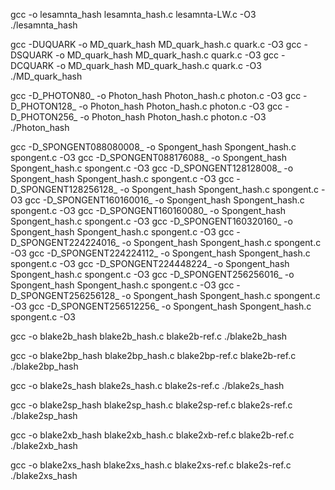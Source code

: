 gcc -o lesamnta_hash lesamnta_hash.c lesamnta-LW.c -O3
./lesamnta_hash 

gcc -DUQUARK -o MD_quark_hash MD_quark_hash.c quark.c -O3
gcc -DSQUARK -o MD_quark_hash MD_quark_hash.c quark.c -O3
gcc -DCQUARK -o MD_quark_hash MD_quark_hash.c quark.c -O3
./MD_quark_hash

 gcc -D_PHOTON80_ -o Photon_hash Photon_hash.c photon.c -O3 
gcc -D_PHOTON128_ -o Photon_hash Photon_hash.c photon.c -O3
gcc -D_PHOTON256_ -o Photon_hash Photon_hash.c photon.c -O3
./Photon_hash

gcc -D_SPONGENT088080008_ -o Spongent_hash Spongent_hash.c spongent.c -O3
gcc -D_SPONGENT088176088_ -o Spongent_hash Spongent_hash.c spongent.c -O3
gcc -D_SPONGENT128128008_ -o Spongent_hash Spongent_hash.c spongent.c -O3
gcc -D_SPONGENT128256128_ -o Spongent_hash Spongent_hash.c spongent.c -O3
gcc -D_SPONGENT160160016_ -o Spongent_hash Spongent_hash.c spongent.c -O3
gcc -D_SPONGENT160160080_ -o Spongent_hash Spongent_hash.c spongent.c -O3
gcc -D_SPONGENT160320160_ -o Spongent_hash Spongent_hash.c spongent.c -O3
gcc -D_SPONGENT224224016_ -o Spongent_hash Spongent_hash.c spongent.c -O3
gcc -D_SPONGENT224224112_ -o Spongent_hash Spongent_hash.c spongent.c -O3
gcc -D_SPONGENT224448224_ -o Spongent_hash Spongent_hash.c spongent.c -O3
gcc -D_SPONGENT256256016_ -o Spongent_hash Spongent_hash.c spongent.c -O3
gcc -D_SPONGENT256256128_ -o Spongent_hash Spongent_hash.c spongent.c -O3
gcc -D_SPONGENT256512256_ -o Spongent_hash Spongent_hash.c spongent.c -O3

gcc -o blake2b_hash blake2b_hash.c blake2b-ref.c 
./blake2b_hash

gcc -o blake2bp_hash blake2bp_hash.c blake2bp-ref.c blake2b-ref.c 
./blake2bp_hash 

gcc -o blake2s_hash blake2s_hash.c blake2s-ref.c
./blake2s_hash 

gcc -o blake2sp_hash blake2sp_hash.c blake2sp-ref.c blake2s-ref.c
./blake2sp_hash 

gcc -o blake2xb_hash blake2xb_hash.c blake2xb-ref.c blake2b-ref.c
./blake2xb_hash 

gcc -o blake2xs_hash blake2xs_hash.c blake2xs-ref.c blake2s-ref.c
./blake2xs_hash